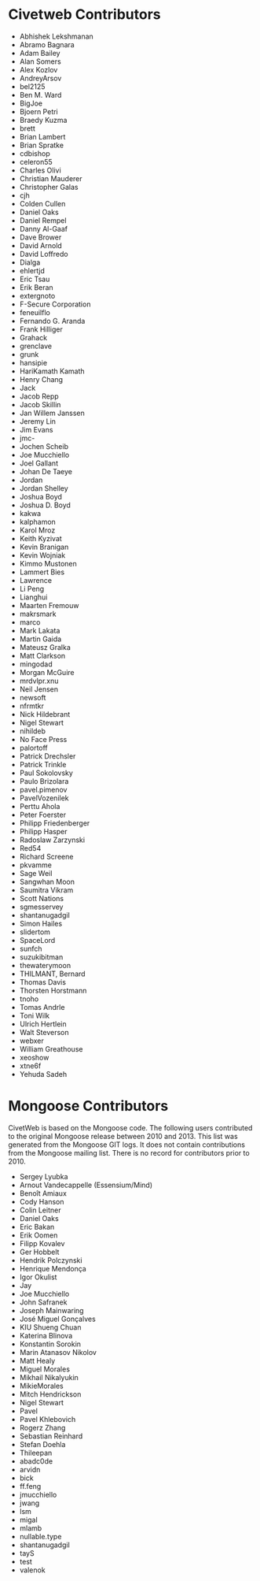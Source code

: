 # Civetweb Contributors

* Abhishek Lekshmanan
* Abramo Bagnara
* Adam Bailey
* Alan Somers
* Alex Kozlov
* AndreyArsov
* bel2125
* Ben M. Ward
* BigJoe
* Bjoern Petri
* Braedy Kuzma
* brett
* Brian Lambert
* Brian Spratke
* cdbishop
* celeron55
* Charles Olivi
* Christian Mauderer
* Christopher Galas
* cjh
* Colden Cullen
* Daniel Oaks
* Daniel Rempel
* Danny Al-Gaaf
* Dave Brower
* David Arnold
* David Loffredo
* Dialga
* ehlertjd
* Eric Tsau
* Erik Beran
* extergnoto
* F-Secure Corporation
* feneuilflo
* Fernando G. Aranda
* Frank Hilliger
* Grahack
* grenclave
* grunk
* hansipie
* HariKamath Kamath
* Henry Chang
* Jack
* Jacob Repp
* Jacob Skillin
* Jan Willem Janssen
* Jeremy Lin
* Jim Evans
* jmc-
* Jochen Scheib
* Joe Mucchiello
* Joel Gallant
* Johan De Taeye
* Jordan
* Jordan Shelley
* Joshua Boyd
* Joshua D. Boyd
* kakwa
* kalphamon
* Karol Mroz
* Keith Kyzivat
* Kevin Branigan
* Kevin Wojniak
* Kimmo Mustonen
* Lammert Bies
* Lawrence
* Li Peng
* Lianghui
* Maarten Fremouw
* makrsmark
* marco
* Mark Lakata
* Martin Gaida
* Mateusz Gralka
* Matt Clarkson
* mingodad
* Morgan McGuire
* mrdvlpr.xnu
* Neil Jensen
* newsoft
* nfrmtkr
* Nick Hildebrant
* Nigel Stewart
* nihildeb
* No Face Press
* palortoff
* Patrick Drechsler
* Patrick Trinkle
* Paul Sokolovsky
* Paulo Brizolara
* pavel.pimenov
* PavelVozenilek
* Perttu Ahola
* Peter Foerster
* Philipp Friedenberger
* Philipp Hasper
* Radoslaw Zarzynski
* Red54
* Richard Screene
* pkvamme
* Sage Weil
* Sangwhan Moon
* Saumitra Vikram
* Scott Nations
* sgmesservey
* shantanugadgil
* Simon Hailes
* slidertom
* SpaceLord
* sunfch
* suzukibitman
* thewaterymoon
* THILMANT, Bernard
* Thomas Davis
* Thorsten Horstmann
* tnoho
* Tomas Andrle
* Toni Wilk
* Ulrich Hertlein
* Walt Steverson
* webxer
* William Greathouse
* xeoshow
* xtne6f
* Yehuda Sadeh

# Mongoose Contributors
CivetWeb is based on the Mongoose code.  The following users contributed to the original Mongoose release between 2010 and 2013.  This list was generated from the Mongoose GIT logs.  It does not contain contributions from the Mongoose mailing list.  There is no record for contributors prior to 2010.

* Sergey Lyubka
* Arnout Vandecappelle (Essensium/Mind)
* Benoît Amiaux
* Cody Hanson
* Colin Leitner
* Daniel Oaks
* Eric Bakan
* Erik Oomen
* Filipp Kovalev
* Ger Hobbelt
* Hendrik Polczynski
* Henrique Mendonça
* Igor Okulist
* Jay
* Joe Mucchiello
* John Safranek
* Joseph Mainwaring
* José Miguel Gonçalves
* KIU Shueng Chuan
* Katerina Blinova
* Konstantin Sorokin
* Marin Atanasov Nikolov
* Matt Healy
* Miguel Morales
* Mikhail Nikalyukin
* MikieMorales
* Mitch Hendrickson
* Nigel Stewart
* Pavel
* Pavel Khlebovich
* Rogerz Zhang
* Sebastian Reinhard
* Stefan Doehla
* Thileepan
* abadc0de
* arvidn
* bick
* ff.feng
* jmucchiello
* jwang
* lsm
* migal
* mlamb
* nullable.type
* shantanugadgil
* tayS
* test
* valenok

